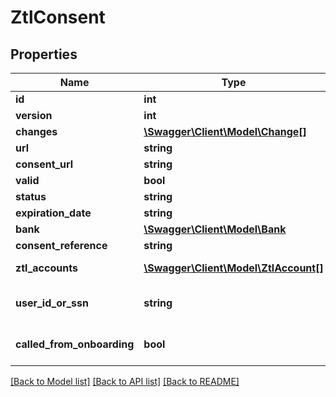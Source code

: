 # ZtlConsent

## Properties
Name | Type | Description | Notes
------------ | ------------- | ------------- | -------------
**id** | **int** |  | [optional] 
**version** | **int** |  | [optional] 
**changes** | [**\Swagger\Client\Model\Change[]**](Change.md) |  | [optional] 
**url** | **string** |  | [optional] 
**consent_url** | **string** |  | [optional] 
**valid** | **bool** |  | [optional] 
**status** | **string** |  | [optional] 
**expiration_date** | **string** |  | [optional] 
**bank** | [**\Swagger\Client\Model\Bank**](Bank.md) |  | 
**consent_reference** | **string** |  | [optional] 
**ztl_accounts** | [**\Swagger\Client\Model\ZtlAccount[]**](ZtlAccount.md) | Link to accounts this consent belongs to | [optional] 
**user_id_or_ssn** | **string** | userId for DNB, socialSecurityNumber for other banks | [optional] 
**called_from_onboarding** | **bool** | Specify if this is called from the onboarding process | [optional] 

[[Back to Model list]](../README.md#documentation-for-models) [[Back to API list]](../README.md#documentation-for-api-endpoints) [[Back to README]](../README.md)



